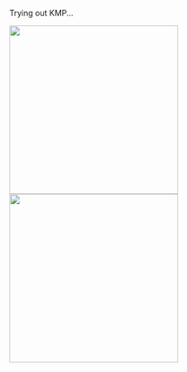 Trying out KMP...

<img src="https://github.com/user-attachments/assets/2bc536cc-e997-467f-8835-bf4b830c1fc5" width="300"/>
<img src="https://github.com/user-attachments/assets/fea6fde0-2d24-4c5a-bd34-aad74e412165" width="300"/>

